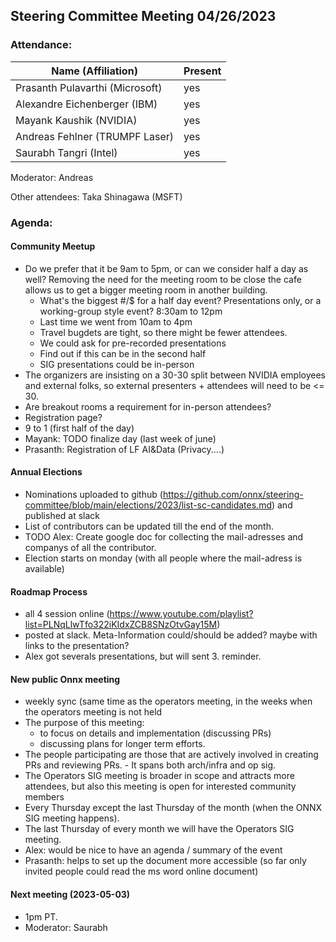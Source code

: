 ## Steering Committee Meeting 04/26/2023

### Attendance:

| Name (Affiliation)              | Present  |
| ------------------------------- | -------- |
| Prasanth Pulavarthi (Microsoft) | yes |
| Alexandre Eichenberger (IBM)    | yes |
| Mayank Kaushik (NVIDIA)         | yes |
| Andreas Fehlner (TRUMPF Laser)  | yes |
| Saurabh Tangri (Intel)          | yes |

Moderator: Andreas

Other attendees: Taka Shinagawa (MSFT)

### Agenda:

  #### Community Meetup
  - Do we prefer that it be 9am to 5pm, or can we consider half a day as well? Removing the need for the meeting room to be close the cafe allows us to get a bigger meeting room in another building.
    - What's the biggest #/$ for a half day event? Presentations only, or a working-group style event? 8:30am to 12pm
    - Last time we went from 10am to 4pm
    - Travel bugdets are tight, so there might be fewer attendees.
    - We could ask for pre-recorded presentations
    - Find out if this can be in the second half
    - SIG presentations could be in-person
  - The organizers are insisting on a 30-30 split between NVIDIA employees and external folks, so external presenters + attendees will need to be <= 30.
  - Are breakout rooms a requirement for in-person attendees?
  - Registration page?
  - 9 to 1 (first half of the day)
  - Mayank: TODO finalize day (last week of june)
  - Prasanth: Registration of LF AI&Data (Privacy....)
  
  #### Annual Elections
  - Nominations uploaded to github (https://github.com/onnx/steering-committee/blob/main/elections/2023/list-sc-candidates.md) and published at slack
  - List of contributors can be updated till the end of the month.
  - TODO Alex: Create google doc for collecting the mail-adresses and companys of all the contributor.
  - Election starts on monday (with all people where the mail-adress is available)

  #### Roadmap Process
  - all 4 session online (https://www.youtube.com/playlist?list=PLNqLlwTfo322iKIdxZCB8SNzOtvGay15M) 
  - posted at slack. Meta-Information could/should be added? maybe with links to the presentation?
  - Alex got severals presentations, but will sent 3. reminder. 
  
  #### New public Onnx meeting
  - weekly sync (same time as the operators meeting, in the weeks when the operators meeting is not held
  - The purpose of this meeting: 
    -  to focus on details and implementation (discussing PRs) 
    -  discussing plans for longer term efforts. 
  -  The people participating are those that are actively involved in creating PRs and reviewing PRs. 
    -  It spans both arch/infra and op sig. 
  - The Operators SIG meeting is broader in scope and attracts more attendees, but also this meeting is open for interested community members 
  - Every Thursday except the last Thursday of the month (when the ONNX SIG meeting happens). 
  - The last Thursday of every month we will have the Operators SIG meeting.
  - Alex: would be nice to have an agenda / summary of the event
  - Prasanth: helps to set up the document more accessible (so far only invited people could read the ms word online document)
  
  #### Next meeting (2023-05-03)
  - 1pm PT.
  - Moderator: Saurabh
  
